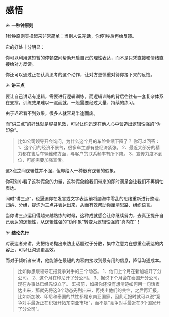 # 感悟

☀️ **一秒钟原则**

1秒钟原则实操起来非常简单：当别人说完话，你停1秒后再给反馈。

它的好处十分明显：

你可以利用这短暂的停顿空间帮助开启自己的理性表达，而不是只凭直接和情绪直接给对方反馈。

你还可以通过正在认真思考的这个动作，让对方更慎重对待你接下来的反馈。

☀️ **讲三点**

要让自己讲话有逻辑，需要进行逻辑训练，而逻辑训练的背后往往有一套复杂体系在支撑，训练效果难以一蹴而就，一般需要经过大量、持续的练习。

由于迟迟看不到效果，很多人就容易半途而废。

而“讲三点”的好处就是容易见效，可以让你迅速在他人心中营造出逻辑性强的“伪印象”。

> 比如公司领导开会询问，为什么这个月的车险业绩下降了？
> 你可以回答：
> 1、这个月的经济不景气，很多车主都有些经济紧张。
> 2、最近大部分的精力都在售后车辆维修方面，与客户的联系频率有所下降。
> 3、宣传力度不到位，可能需要加强宣传。

这3点之间逻辑性并不强，但却给人一种很有逻辑的假象。

你可别小看了这种假象的力量，这种假象给我们带来的即时满足会让我们不再惧怕表达。

同时“讲三点”，也逼迫你在发言或文字表达前将脑海中零乱的思绪重新进行整理、归纳、分组，提炼为三点并表达出来，从而有效帮助你厘清思路、组织语言。

当你讲三点运用得越来越熟练的时候，这种成就感会让你继续努力，去真正提升自己表达的逻辑性，从逻辑性强的“伪印象”转变为逻辑性强的“真内在”！

☀️ **结论先行**

对表达者来讲，先把结论抛出来防止话题过于分散，集中注意力在想重点表达的内容上，可以让沟通更高效。
 
而对于倾听者来讲，他能够在最短的内容内接收到最有用的信息，降低沟通成本。
 
> 比如你想跟领导汇报竞争对手的三个动态。
> 1、他们上个月在新加坡开了分公司。
> 2、这个月在印尼开了分公司。
> 3、据说下个月会在泰国开分公司，现在办事处已经先设立了。
> 汇报前，如果你还没有想清楚如何用一句话表达出来，那就先将这3个动态先列出来，再找出他们的共性，之后再汇报。
> 比如新加坡、印尼和泰国的共性都是东南亚国家，因此汇报时就可以说“竞争对手最近正在积极开拓东南亚市场”，而不是“竞争对手最近在3个国家开了分公司”。

